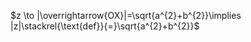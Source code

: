 $z \to |\overrightarrow{OX}|=\sqrt{a^{2}+b^{2}}\implies |z|\stackrel{\text{def}}{=}\sqrt{a^{2}+b^{2}}$
